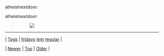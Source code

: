 <!--
title: atheistnextdoor
date: 2020-06-28T15:27:00.157Z
tags: fridays, lent, regular
-->


atheistnextdoor: 

<p>atheistnextdoor:</p>

<blockquote>
<p><figure data-orig-height="128" data-orig-width="320" data-orig-src="https://66.media.tumblr.com/a507a4b290ce8e07ea81add62c031632/tumblr_inline_nk1vqaVlz91scdu5y.gif"><img src="https://66.media.tumblr.com/a507a4b290ce8e07ea81add62c031632/tumblr_inline_pk3rf0iPYY1snpcgy_540.gif" data-orig-height="128" data-orig-width="320" data-orig-src="https://66.media.tumblr.com/a507a4b290ce8e07ea81add62c031632/tumblr_inline_nk1vqaVlz91scdu5y.gif"/></figure></p>
</blockquote>

<!--BOTTOM-POST-NAVIGATION-->
---

| [Tags](tags.md) | [fridays](tag-fridays.md) [lent](tag-lent.md) [regular](tag-regular.md) |

| [Newer](158771804933.md) | [Top](index.md) | [Older](158807523407.md) |